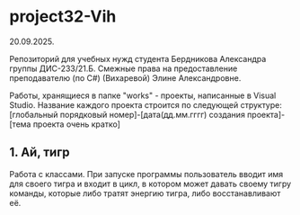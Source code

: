 # project32-Vih

20.09.2025.

Репозиторий для учебных нужд студента Бердникова Александра группы ДИС-233/21.Б.
Смежные права на предоставление преподавателю (по C#) (Вихаревой) Элине Александровне.

Работы, хранящиеся в папке "works" - проекты, написанные в Visual Studio. Название каждого проекта строится по следующей структуре:
[глобальный порядковый номер]-[дата(дд.мм.гггг) создания проекта]-[тема проекта очень кратко]

## 1. Ай, тигр
Работа с классами. При запуске программы пользователь вводит имя для своего тигра и входит в цикл, в котором может давать своему тигру команды, которые либо тратят энергию тигра, либо восстанавливают её.
